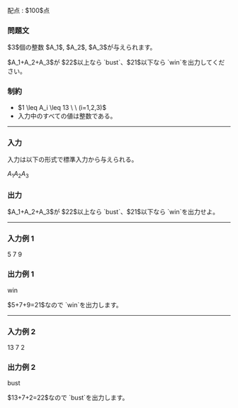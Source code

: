 
<div>

<span>

<span>

<p>
配点 : $100$点
</p>

<div>

<section>

### **問題文**

<p>
$3$個の整数 $A_1$, $A_2$, $A_3$が与えられます。
</p>

<p>
$A_1+A_2+A_3$が $22$以上なら `bust`、$21$以下なら `win`を出力してください。
</p>

</section>

</div>

<div>

<section>

### **制約**

<ul>

<li>
$1 \leq A_i \leq 13 \ \ (i=1,2,3)$
</li>

<li>
入力中のすべての値は整数である。
</li>

</ul>

</section>

</div>

---

<div>

<div>

<section>

### **入力**

<p>
入力は以下の形式で標準入力から与えられる。
</p>

<div>

$A_1$$A_2$$A_3$
</div>

</section>

</div>

<div>

<section>

### **出力**

<p>
$A_1+A_2+A_3$が $22$以上なら `bust`、$21$以下なら `win`を出力せよ。
</p>

</section>

</div>

</div>

---

<div>

<section>

### **入力例 1**

<div>

5 7 9

</div>

</section>

</div>

<div>

<section>

### **出力例 1**

<div>

win

</div>

<p>
$5+7+9=21$なので `win`を出力します。
</p>

</section>

</div>

---

<div>

<section>

### **入力例 2**

<div>

13 7 2

</div>

</section>

</div>

<div>

<section>

### **出力例 2**

<div>

bust

</div>

<p>
$13+7+2=22$なので `bust`を出力します。
</p>

</section>

</div>

</span>

</span>

</div>
